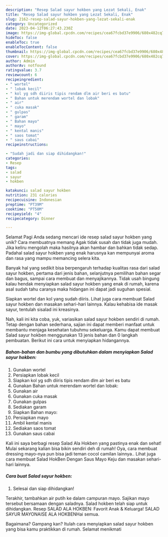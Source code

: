 ```yaml
---
description: "Resep Salad sayur hokben yang Lezat Sekali, Enak"
title: "Resep Salad sayur hokben yang Lezat Sekali, Enak"
slug: 2162-resep-salad-sayur-hokben-yang-lezat-sekali-enak
category: Uncategorized
date: 2023-04-12T06:27:43.230Z
image: https://img-global.cpcdn.com/recipes/cea67fcbd37e9906/680x482cq70/salad-sayur-hokben-foto-resep-utama.jpg
hideToc: false
enableToc: true
enableTocContent: false
thumbnail: https://img-global.cpcdn.com/recipes/cea67fcbd37e9906/680x482cq70/salad-sayur-hokben-foto-resep-utama.jpg
cover: https://img-global.cpcdn.com/recipes/cea67fcbd37e9906/680x482cq70/salad-sayur-hokben-foto-resep-utama.jpg
author: Admin
authorAv: notfound
ratingvalue: 3.7
reviewcount: 6
recipeingredient:
- " wortel"
- " lobak kecil"
- " kol yg sdh diiris tipis rendam dlm air beri es batu"
- " Bahan untuk merendam wortel dan lobak"
- " air"
- " cuka masak"
- " gulpas"
- " garam"
- " Bahan mayo"
- " mayo"
- " kental manis"
- " saos tomat"
- " saus cabai"
recipeinstructions:

- "Sudah jadi dan siap dihidangkan!"
categories:
- Resep
tags:
- salad
- sayur
- hokben

katakunci: salad sayur hokben 
nutrition: 231 calories
recipecuisine: Indonesian
preptime: "PT39M"
cooktime: "PT50M"
recipeyield: "4"
recipecategory: Dinner

---
```



Selamat Pagi Anda sedang mencari ide resep salad sayur hokben yang unik? Cara membuatnya memang Agak tidak susah dan tidak juga mudah. Jika keliru mengolah maka hasilnya akan hambar dan bahkan tidak sedap. Padahal salad sayur hokben yang enak harusnya kan mempunyai aroma dan rasa yang mampu memancing selera kita.


Banyak hal yang sedikit bisa berpengaruh terhadap kualitas rasa dari salad sayur hokben, pertama dari jenis bahan, selanjutnya pemilihan bahan segar dan bagus, sampai cara membuat dan menyajikannya. Tidak usah bingung kalau hendak menyiapkan salad sayur hokben yang enak di rumah, karena asal sudah tahu caranya maka hidangan ini dapat jadi suguhan spesial.

Siapkan wortel dan kol yang sudah diiris. Lihat juga cara membuat Salad sayur hokben dan masakan sehari-hari lainnya. Kalau kehabisa ide masak sayur, tentulah sisalad ini kreasinya.


Nah, kali ini kita coba, yuk, variasikan salad sayur hokben sendiri di rumah. Tetap dengan bahan sederhana, sajian ini dapat memberi manfaat untuk membantu menjaga kesehatan tubuhmu sekeluarga. Kamu dapat membuat Salad sayur hokben menggunakan 13 jenis bahan dan 0 langkah pembuatan. Berikut ini cara untuk menyiapkan hidangannya.

<!--inarticleads1-->

##### Bahan-bahan dan bumbu yang dibutuhkan dalam menyiapkan Salad sayur hokben:

1. Gunakan  wortel
1. Persiapkan  lobak kecil
1. Siapkan  kol yg sdh diiris tipis rendam dlm air beri es batu
1. Gunakan  Bahan untuk merendam wortel dan lobak:
1. Gunakan  air
1. Gunakan  cuka masak
1. Gunakan  gulpas
1. Sediakan  garam
1. Siapkan  Bahan mayo:
1. Persiapkan  mayo
1. Ambil  kental manis
1. Sediakan  saos tomat
1. Gunakan  saus cabai


Kali ini saya berbagi resep Salad Ala Hokben yang pastinya enak dan sehat! Mulai sekarang kalian bisa bikin sendiri deh di rumah! Oya, cara membuat dressing mayo-nya pun bisa jadi teman cocol camilan lainnya.. Lihat juga cara membuat Salad HokBen Dengan Saus Mayo Keju dan masakan sehari-hari lainnya. 

<!--inarticleads2-->

##### Cara buat Salad sayur hokben:


1. Selesai dan siap dihidangkan!

Terakhir, tambahkan air putih ke dalam campuran mayo. Sajikan mayo tersebut bersamaan dengan saladnya. Salad hokben telah siap untuk dihidangkan. Resep SALAD ALA HOKBEN: Favorit Anak &amp; Keluarga! SALAD SAYUR MAYONAISE ALA HOKBENHai semua. 

Bagaimana? Gampang kan? Itulah cara menyiapkan salad sayur hokben yang bisa kamu praktikkan di rumah. Selamat menikmati
